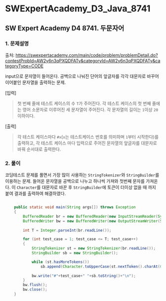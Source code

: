 # SWExpertAcademy_D3_Java_8741

## SW Expert Academy D4 8741. 두문자어

### 1. 문제설명

출처: https://swexpertacademy.com/main/code/problem/problemDetail.do?contestProbId=AW2y6n3qPXQDFATy&categoryId=AW2y6n3qPXQDFATy&categoryType=CODE

input으로 문자열이 들어온다. 공백으로 나눠진 단어의 앞글자를 각각 대문자로 바꾸어 이어붙인 문자열을 출력하는 문제.

[입력]

> 첫 번째 줄에 테스트 케이스의 수 `T`가 주어진다.
> 각 테스트 케이스의 첫 번째 줄에는 영어 소문자로 이루어진 세 문자열이 주어진다.
> 각 문자열의 길이는 `1`이상 `20`이하이다.

[출력]

> 각 테스트 케이스마다 `#x`(`x`는 테스트케이스 번호를 의미하며 `1`부터 시작한다)를 출력하고,
> 각 테스트 케이스 마다 입력으로 주어진 문자열의 앞글자를 대문자로 바꿔 순서대로 출력한다.

### 2. 풀이

코딩테스트 문제를 풀면서 가장 많이 사용하는 `StringTokenizer`와 `StringBuilder`를 이용하는 문제. 들어온 문자열을 공백으로 나누고 하나씩 가져와 첫번째 문자를 가져온다. 이 `Character`를 대문자로 바꾼 후 `StringBuilder`에 토큰이 더이상 없을 때 까지 붙여 결과를 출력하여 해결하였다. 

```java

	public static void main(String args[]) throws Exception
	{
		BufferedReader br = new BufferedReader(new InputStreamReader(System.in));
		BufferedWriter bw = new BufferedWriter(new OutputStreamWriter(System.out));
		
		int T = Integer.parseInt(br.readLine());

		for (int test_case = 1; test_case <= T; test_case++)
		{
			StringTokenizer st = new StringTokenizer(br.readLine());
			StringBuilder sb = new StringBuilder();

			while (st.hasMoreTokens())
				sb.append(Character.toUpperCase(st.nextToken().charAt(0)));
			
			bw.write("#"+test_case+" "+sb.toString()+"\n");
		}
		bw.flush();
		bw.close();
	}

```
